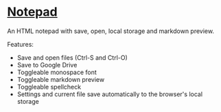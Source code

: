 [Notepad](http://dvbris.com/public/notepad)
=======

An HTML notepad with save, open, local storage and markdown preview.

Features:

- Save and open files (Ctrl-S and Ctrl-O)
- Save to Google Drive
- Toggleable monospace font
- Toggleable markdown preview
- Toggleable spellcheck
- Settings and current file save automatically to the browser's local storage
